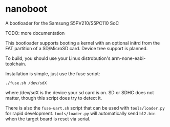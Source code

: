 # nanoboot
A bootloader for the Samsung S5PV210/S5PC110 SoC

TODO: more documentation

This bootloader supports booting a kernel with an optional initrd from the FAT
partition of a SD/MicroSD card. Device tree support is planned.

To build, you should use your Linux distrobution's arm-none-eabi- toolchain.

Installation is simple, just use the fuse script:

  `./fuse.sh /dev/sdX`

where /dev/sdX is the device your sd card is on. SD or SDHC does not matter,
though this script does try to detect it.

There is also the `fuse-uart.sh` script that can be used with `tools/loader.py`
for rapid development. `tools/loader.py` will automatically send `bl2.bin`
when the target board is reset via serial.
